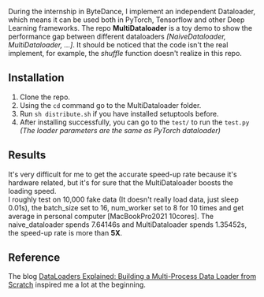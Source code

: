 During the internship in ByteDance, I implement an independent Dataloader, which means it can be used both in PyTorch, Tensorflow and other Deep Learning frameworks. The repo **MultiDataloader** is a toy demo to show the performance gap between different dataloaders *[NaiveDataloader, MultiDataloader, ...]*. It should be noticed that the code isn't the real implement, for example, the *shuffle* function doesn't realize in this repo.

## Installation
  1. Clone the repo.
  2. Using the `cd` command go to the MultiDataloader folder.
  3. Run `sh distribute.sh` if you have installed setuptools before.
  4. After installing successfully, you can go to the `test/` to run the `test.py` *(The loader parameters are the same as PyTorch dataloader)*
 
 ## Results
   It's very difficult for me to get the accurate speed-up rate because it's hardware related, but it's for sure that the MultiDataloader boosts the loading speed.  
   I roughly test on 10,000 fake data (It doesn't really load data, just sleep 0.01s), the batch_size set to 16, num_worker set to 8 for 10 times and get average in personal computer [MacBookPro2021 10cores]. The naive_dataloader spends 7.64146s and MultiDataloader spends 1.35452s, the speed-up rate is more than **5X**.
 
 ## Reference  
   The blog [DataLoaders Explained: Building a Multi-Process Data Loader from Scratch](https://teddykoker.com/2020/12/dataloader/) inspired me a lot at the beginning.
